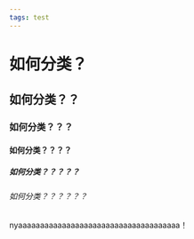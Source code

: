 ```yaml
---
tags: test
---
```

# 如何分类？

## 如何分类？？

### 如何分类？？？

#### 如何分类？？？？

##### 如何分类？？？？？

###### 如何分类？？？？？？

nyaaaaaaaaaaaaaaaaaaaaaaaaaaaaaaaaaaaaa！
